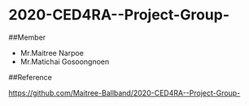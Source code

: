 # 2020-CED4RA--Project-Group-

##Member

- Mr.Maitree Narpoe
- Mr.Matichai Gosoongnoen

##Reference

<https://github.com/Maitree-Ballband/2020-CED4RA--Project-Group->
